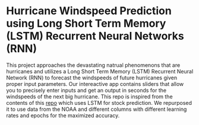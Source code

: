 # Hurricane Windspeed Prediction using Long Short Term Memory (LSTM) Recurrent Neural Networks (RNN)


This project approaches the devastating natrual phenomenons that are hurricanes and utilizes a Long Short Term Memory (LSTM) Recurrent Neural Network (RNN) to forecast the windspeeds of future hurricanes given proper input parameters. Our intereactive app contains sliders that allow you to precisely enter inputs and get an output in seconds for the windspeeds of the next big hurricane. This repo is inspired from the contents of this [repo](https://github.com/DikshantDulal/SoftServe_QLSTM) which uses LSTM for stock prediction. We repurposed it to use data from the NOAA and different columns with different learning rates and epochs for the maximized accuracy.
